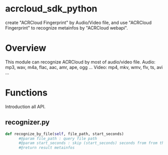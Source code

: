 # acrcloud_sdk_python
create "ACRCloud Fingerprint" by Audio/Video file, and use "ACRCloud Fingerprint" to recognize metainfos by "ACRCloud webapi".

# Overview
This module can recognize ACRCloud by most of audio/video file.
      Audio: mp3, wav, m4a, flac, aac, amr, ape, ogg ...
      Video: mp4, mkv, wmv, flv, ts, avi ...
      
# Functions
Introduction all API.
## recognizer.py
```python
def recognize_by_file(self, file_path, start_seconds)
      #@param file_path : query file path
      #@param start_seconds : skip (start_seconds) seconds from from the beginning of (filePath)
      #@return result metainfos
```

